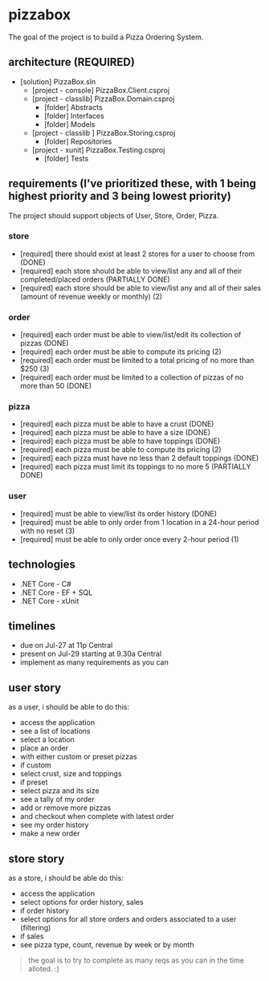# pizzabox

The goal of the project is to build a Pizza Ordering System.

## architecture (REQUIRED)

+ [solution] PizzaBox.sln
  + [project - console] PizzaBox.Client.csproj
  + [project - classlib] PizzaBox.Domain.csproj
    + [folder] Abstracts
    + [folder] Interfaces
    + [folder] Models
  + [project - classlib ] PizzaBox.Storing.csproj
    + [folder] Repositories
  + [project - xunit] PizzaBox.Testing.csproj
    + [folder] Tests

## requirements (I've prioritized these, with 1 being highest priority and 3 being lowest priority)

The project should support objects of User, Store, Order, Pizza.

### store

+ [required] there should exist at least 2 stores for a user to choose from (DONE)
+ [required] each store should be able to view/list any and all of their completed/placed orders (PARTIALLY DONE)
+ [required] each store should be able to view/list any and all of their sales (amount of revenue weekly or monthly) (2)

### order

+ [required] each order must be able to view/list/edit its collection of pizzas (DONE)
+ [required] each order must be able to compute its pricing (2)
+ [required] each order must be limited to a total pricing of no more than $250 (3)
+ [required] each order must be limited to a collection of pizzas of no more than 50 (DONE)

### pizza

+ [required] each pizza must be able to have a crust (DONE)
+ [required] each pizza must be able to have a size (DONE)
+ [required] each pizza must be able to have toppings (DONE)
+ [required] each pizza must be able to compute its pricing (2)
+ [required] each pizza must have no less than 2 default toppings (DONE)
+ [required] each pizza must limit its toppings to no more 5 (PARTIALLY DONE)

### user

+ [required] must be able to view/list its order history (DONE)
+ [required] must be able to only order from 1 location in a 24-hour period with no reset (3)
+ [required] must be able to only order once every 2-hour period (1)

## technologies

+ .NET Core - C#
+ .NET Core - EF + SQL
+ .NET Core - xUnit

## timelines

+ due on Jul-27 at 11p Central
+ present on Jul-29 starting at 9.30a Central
+ implement as many requirements as you can

## user story

as a user, i should be able to do this:

+ access the application
+ see a list of locations
+ select a location
+ place an order
+ with either custom or preset pizzas
+ if custom
+ select crust, size and toppings
+ if preset
+ select pizza and its size
+ see a tally of my order
+ add or remove more pizzas
+ and checkout when complete with latest order
+ see my order history
+ make a new order

## store story

as a store, i should be able do this:

+ access the application
+ select options for order history, sales
+ if order history
+ select options for all store orders and orders associated to a user (filtering)
+ if sales
+ see pizza type, count, revenue by week or by month

> the goal is to try to complete as many reqs as you can in the time alloted. :)
